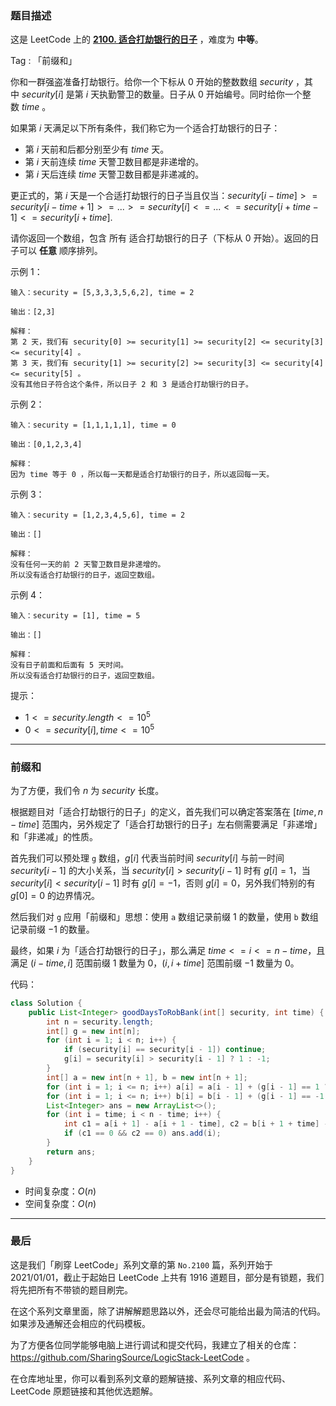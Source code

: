 ### 题目描述

这是 LeetCode 上的 **[2100. 适合打劫银行的日子](https://leetcode-cn.com/problems/find-good-days-to-rob-the-bank/solution/gong-shui-san-xie-qian-zhui-he-yun-yong-gf604/)** ，难度为 **中等**。

Tag : 「前缀和」



你和一群强盗准备打劫银行。给你一个下标从 $0$ 开始的整数数组 $security$ ，其中 $security[i]$ 是第 $i$ 天执勤警卫的数量。日子从 $0$ 开始编号。同时给你一个整数 $time$ 。

如果第 $i$ 天满足以下所有条件，我们称它为一个适合打劫银行的日子：

* 第 $i$ 天前和后都分别至少有 $time$ 天。
* 第 $i$ 天前连续 $time$ 天警卫数目都是非递增的。
* 第 $i$ 天后连续 $time$ 天警卫数目都是非递减的。

更正式的，第 $i$ 天是一个合适打劫银行的日子当且仅当：$security[i - time] >= security[i - time + 1] >= ... >= security[i] <= ... <= security[i + time - 1] <= security[i + time]$.

请你返回一个数组，包含 所有 适合打劫银行的日子（下标从 $0$ 开始）。返回的日子可以 **任意** 顺序排列。

示例 1：
```
输入：security = [5,3,3,3,5,6,2], time = 2

输出：[2,3]

解释：
第 2 天，我们有 security[0] >= security[1] >= security[2] <= security[3] <= security[4] 。
第 3 天，我们有 security[1] >= security[2] >= security[3] <= security[4] <= security[5] 。
没有其他日子符合这个条件，所以日子 2 和 3 是适合打劫银行的日子。
```
示例 2：
```
输入：security = [1,1,1,1,1], time = 0

输出：[0,1,2,3,4]

解释：
因为 time 等于 0 ，所以每一天都是适合打劫银行的日子，所以返回每一天。
```
示例 3：
```
输入：security = [1,2,3,4,5,6], time = 2

输出：[]

解释：
没有任何一天的前 2 天警卫数目是非递增的。
所以没有适合打劫银行的日子，返回空数组。
```
示例 4：
```
输入：security = [1], time = 5

输出：[]

解释：
没有日子前面和后面有 5 天时间。
所以没有适合打劫银行的日子，返回空数组。
```

提示：
* $1 <= security.length <= 10^5$
* $0 <= security[i], time <= 10^5$

---

### 前缀和

为了方便，我们令 $n$ 为 $security$ 长度。

根据题目对「适合打劫银行的日子」的定义，首先我们可以确定答案落在 $[time, n - time]$ 范围内，另外规定了「适合打劫银行的日子」左右侧需要满足「非递增」和「非递减」的性质。

首先我们可以预处理 `g` 数组，$g[i]$ 代表当前时间 $security[i]$ 与前一时间 $security[i - 1]$ 的大小关系，当 $security[i] > security[i - 1]$ 时有 $g[i] = 1$，当 $security[i] < security[i - 1]$ 时有 $g[i] = -1$，否则 $g[i] = 0$，另外我们特别的有 $g[0] = 0$ 的边界情况。

然后我们对 `g` 应用「前缀和」思想：使用 `a` 数组记录前缀 $1$ 的数量，使用 `b` 数组记录前缀 $-1$ 的数量。

最终，如果 $i$ 为「适合打劫银行的日子」，那么满足 $time <= i <= n - time$，且满足 $(i - time, i]$ 范围前缀 $1$ 数量为 $0$，$(i, i + time]$ 范围前缀 $-1$ 数量为 $0$。

代码：
```Java
class Solution {
    public List<Integer> goodDaysToRobBank(int[] security, int time) {
        int n = security.length;
        int[] g = new int[n];
        for (int i = 1; i < n; i++) {
            if (security[i] == security[i - 1]) continue;
            g[i] = security[i] > security[i - 1] ? 1 : -1;
        }
        int[] a = new int[n + 1], b = new int[n + 1];
        for (int i = 1; i <= n; i++) a[i] = a[i - 1] + (g[i - 1] == 1 ? 1 : 0);
        for (int i = 1; i <= n; i++) b[i] = b[i - 1] + (g[i - 1] == -1 ? 1 : 0);
        List<Integer> ans = new ArrayList<>();
        for (int i = time; i < n - time; i++) {
            int c1 = a[i + 1] - a[i + 1 - time], c2 = b[i + 1 + time] - b[i + 1];
            if (c1 == 0 && c2 == 0) ans.add(i);
        }
        return ans;
    }
}
```
* 时间复杂度：$O(n)$
* 空间复杂度：$O(n)$

---

### 最后

这是我们「刷穿 LeetCode」系列文章的第 `No.2100` 篇，系列开始于 2021/01/01，截止于起始日 LeetCode 上共有 1916 道题目，部分是有锁题，我们将先把所有不带锁的题目刷完。

在这个系列文章里面，除了讲解解题思路以外，还会尽可能给出最为简洁的代码。如果涉及通解还会相应的代码模板。

为了方便各位同学能够电脑上进行调试和提交代码，我建立了相关的仓库：https://github.com/SharingSource/LogicStack-LeetCode 。

在仓库地址里，你可以看到系列文章的题解链接、系列文章的相应代码、LeetCode 原题链接和其他优选题解。

